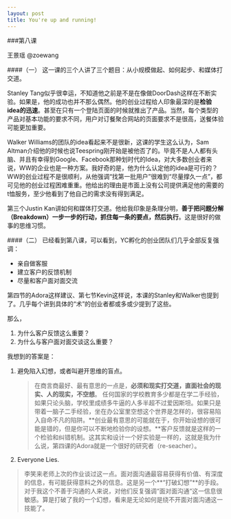 ```yaml
---
layout: post
title: You're up and running!
---
```


###第八课

王景瑶 @zoewang

####（一）
这一课的三个人讲了三个题目：从小规模做起、如何起步、和媒体打交道。

Stanley Tang似乎很幸运，不知道他之前是不是在像做DoorDash这样在不断实验。如果是，他的成功也并不那么偶然。他的创业过程给人印象最深的是**检验idea的迅速**。甚至在只有一个登陆页面的时候就推出了产品。当然，每个类型的产品对基本功能的要求不同，用户对订餐聚合网站的页面要求不是很高，送餐体验可能更加重要。

Walker Williams的团队的idea看起来不是很新，这课的学生这么认为，Sam Altman介绍他的时候也说Teespring刚开始是被他否了的。毕竟不是人人都有头脑、并且有幸得到Google、Facebook那种划时代的Idea，对大多数创业者来说，WW的企业也是一种方案。我好奇的是，他为什么认定他的idea是可行的？WW的创业过程不是很顺利，从他强调“找第一批用户”很难到“尽量撑久一点”，都可见他的创业过程困难重重。他给出的理由是市面上没有公司提供满足他的需要的t恤服务，至少他看到了他自己的需求没有得到满足。

第三个Justin Kan讲如何和媒体打交道。他给我印象是条理分明，**善于把问题分解（Breakdown）一步一步的行动，抓住每一条的要点，然后执行**。这是很好的做事的思维习惯。

####（二）
已经看到第八课，可以看到，YC孵化的创业团队们几乎全部反复强调：

* 亲自做客服
* 建立客户的反馈机制
* 尽量和客户面对面交流

第四节的Adora这样建议、第七节Kevin这样说，本课的Stanley和Walker也提到了。几乎每个讲到具体的“术”的创业者都或多或少提到了这些。

那么，

1. 为什么客户反馈这么重要？
2. 为什么与客户面对面交谈这么重要？

我想到的答案是：
1. 避免陷入幻想，或者叫避开思维的盲点。
   > 在商言商最好、最有意思的一点是，**必须和现实打交道，直面社会的现实、人的现实，不空想**。
   > 任何国家的学校教育多少都是在学二手经验，如果只论头脑，学校里成绩多牛逼的人多半超不过爱因斯坦。如果只是带着一脑子二手经验，坐在办公室里空想这个世界是怎样的，很容易陷入自命不凡的陷阱。**创业最有意思的可能就在于，你开始设想的很可能是错的，但是你可以不断地检验你的设想。**客户反馈就是这样的一个检验和纠错机制。这其实和设计一个好实验是一样的，这就是我为什么说，第四课的Adora就是一个很好的研究者（re-seacher）。

2. Everyone Lies. 
> 李笑来老师上次的作业谈过这一点。面对面沟通最容易获得有价值、有深度的信息，有可能获得意料之外的信息。这是另一个**“打破幻想”**的手段。对于我这个不善于沟通的人来说，对他们反复强调“面对面沟通“这一信息很敏感。算是打破了我的一个幻想，看来是无论如何是绕不开面对面沟通这一技能了。
